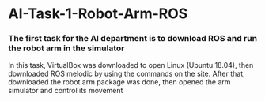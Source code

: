 # AI-Task-1-Robot-Arm-ROS
### The first task for the AI department is to download ROS and run the robot arm in the simulator
In this task, VirtualBox was downloaded to open Linux (Ubuntu 18.04), then downloaded ROS melodic by using the commands on the site. After that, downloaded the robot arm package was done, then opened the arm simulator and control its movement
